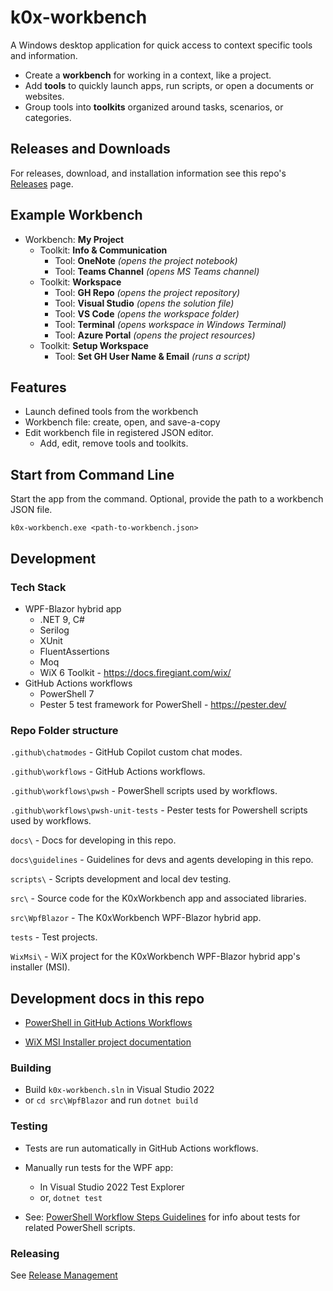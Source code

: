 # k0x-workbench

A Windows desktop application for quick access to context specific tools and information.

- Create a **workbench** for working in a context, like a project.
- Add **tools** to quickly launch apps, run scripts, or open a documents or websites.
- Group tools into **toolkits** organized around tasks, scenarios, or categories.

## Releases and Downloads

For releases, download, and installation information see this repo's [Releases](https://github.com/bryanknox/k0x-workbench/releases) page.

## Example Workbench

- Workbench: **My Project**
  - Toolkit: **Info & Communication**
    - Tool: **OneNote** *(opens the project notebook)*
    - Tool: **Teams Channel** *(opens MS Teams channel)*
  - Toolkit: **Workspace**
    - Tool: **GH Repo** *(opens the project repository)*
    - Tool: **Visual Studio** *(opens the solution file)*
    - Tool: **VS Code** *(opens the workspace folder)*
    - Tool: **Terminal** *(opens workspace in Windows Terminal)*
    - Tool: **Azure Portal** *(opens the project resources)*
  - Toolkit: **Setup Workspace**
    - Tool: **Set GH User Name & Email** *(runs a script)*

## Features

- Launch defined tools from the workbench
- Workbench file: create, open, and save-a-copy
- Edit workbench file in registered JSON editor.
  - Add, edit, remove tools and toolkits.

## Start from Command Line

Start the app from the command. Optional, provide the path to a workbench JSON file.

```shell
k0x-workbench.exe <path-to-workbench.json>
```

## Development

### Tech Stack

- WPF-Blazor hybrid app
  - .NET 9, C#
  - Serilog
  - XUnit
  - FluentAssertions
  - Moq
  - WiX 6 Toolkit - https://docs.firegiant.com/wix/
- GitHub Actions workflows
  - PowerShell 7
  - Pester 5 test framework for PowerShell - https://pester.dev/

### Repo Folder structure

`.github\chatmodes` - GitHub Copilot custom chat modes.

`.github\workflows` - GitHub Actions workflows.

`.github\workflows\pwsh` - PowerShell scripts used by workflows.

`.github\workflows\pwsh-unit-tests` - Pester tests for Powershell scripts used by workflows.

`docs\` - Docs for developing in this repo.

`docs\guidelines` - Guidelines for devs and agents developing in this repo.

`scripts\` - Scripts development and local dev testing.

`src\` - Source code for the K0xWorkbench app and associated libraries.

`src\WpfBlazor` - The K0xWorkbench WPF-Blazor hybrid app.

`tests` - Test projects.

`WixMsi\` - WiX project for the K0xWorkbench WPF-Blazor hybrid app's installer (MSI).

## Development docs in this repo

- [PowerShell in GitHub Actions Workflows](./docs/pwsh-in-workflows.md)

- [WiX MSI Installer project documentation](./WixMsi/README.md)

### Building

- Build `k0x-workbench.sln` in Visual Studio 2022
- or `cd src\WpfBlazor` and run `dotnet build`

### Testing

- Tests are run automatically in GitHub Actions workflows.

- Manually run tests for the WPF app:
  - In Visual Studio 2022 Test Explorer
  - or, `dotnet test`

- See: [PowerShell Workflow Steps Guidelines](./docs/guidelines/pwsh-workflow-steps-guidelines.md)
  for info about tests for related PowerShell scripts.

### Releasing

See [Release Management](./docs/release-management.md)
